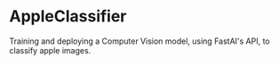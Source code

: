 # AppleClassifier
Training and deploying a Computer Vision model, using FastAI's API, to classify apple images.

